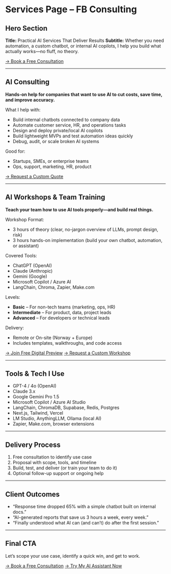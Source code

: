 # Services Page – FB Consulting

## Hero Section

**Title:** Practical AI Services That Deliver Results
**Subtitle:** Whether you need automation, a custom chatbot, or internal AI copilots, I help you build what actually works—no fluff, no theory.

[→ Book a Free Consultation](/contact)

---

## AI Consulting

**Hands-on help for companies that want to use AI to cut costs, save time, and improve accuracy.**

What I help with:

* Build internal chatbots connected to company data
* Automate customer service, HR, and operations tasks
* Design and deploy private/local AI copilots
* Build lightweight MVPs and test automation ideas quickly
* Debug, audit, or scale broken AI systems

Good for:

* Startups, SMEs, or enterprise teams
* Ops, support, marketing, HR, product

[→ Request a Custom Quote](/contact)

---

## AI Workshops & Team Training

**Teach your team how to use AI tools properly—and build real things.**

Workshop Format:

* 3 hours of theory (clear, no-jargon overview of LLMs, prompt design, risk)
* 3 hours hands-on implementation (build your own chatbot, automation, or assistant)

Covered Tools:

* ChatGPT (OpenAI)
* Claude (Anthropic)
* Gemini (Google)
* Microsoft Copilot / Azure AI
* LangChain, Chroma, Zapier, Make.com

Levels:

* **Basic** – For non-tech teams (marketing, ops, HR)
* **Intermediate** – For product, data, project leads
* **Advanced** – For developers or technical leads

Delivery:

* Remote or On-site (Norway + Europe)
* Includes templates, walkthroughs, and code access

[→ Join Free Digital Preview](/workshop)
[→ Request a Custom Workshop](/contact)

---

## Tools & Tech I Use

* GPT-4 / 4o (OpenAI)
* Claude 3.x
* Google Gemini Pro 1.5
* Microsoft Copilot / Azure AI Studio
* LangChain, ChromaDB, Supabase, Redis, Postgres
* Next.js, Tailwind, Vercel
* LM Studio, AnythingLLM, Ollama (local AI)
* Zapier, Make.com, browser extensions

---

## Delivery Process

1. Free consultation to identify use case
2. Proposal with scope, tools, and timeline
3. Build, test, and deliver (or train your team to do it)
4. Optional follow-up support or ongoing help

---

## Client Outcomes

* “Response time dropped 65% with a simple chatbot built on internal docs.”
* “AI-generated reports that save us 3 hours a week, every week.”
* “Finally understood what AI can (and can’t) do after the first session.”

---

## Final CTA

Let’s scope your use case, identify a quick win, and get to work.

[→ Book a Free Consultation](/contact)
[→ Try My AI Assistant Now](/ai-demo)
